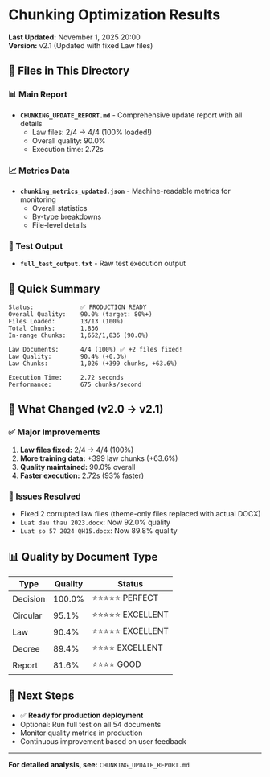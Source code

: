 # Chunking Optimization Results

**Last Updated:** November 1, 2025 20:00  
**Version:** v2.1 (Updated with fixed Law files)

## 📁 Files in This Directory

### 📊 Main Report
- **`CHUNKING_UPDATE_REPORT.md`** - Comprehensive update report with all details
  - Law files: 2/4 → 4/4 (100% loaded!)
  - Overall quality: 90.0%
  - Execution time: 2.72s

### 📈 Metrics Data
- **`chunking_metrics_updated.json`** - Machine-readable metrics for monitoring
  - Overall statistics
  - By-type breakdowns
  - File-level details

### 📝 Test Output
- **`full_test_output.txt`** - Raw test execution output

## 🎯 Quick Summary

```
Status:             ✅ PRODUCTION READY
Overall Quality:    90.0% (target: 80%+)
Files Loaded:       13/13 (100%)
Total Chunks:       1,836
In-range Chunks:    1,652/1,836 (90.0%)

Law Documents:      4/4 (100%) ✅ +2 files fixed!
Law Quality:        90.4% (+0.3%)
Law Chunks:         1,026 (+399 chunks, +63.6%)

Execution Time:     2.72 seconds
Performance:        675 chunks/second
```

## 📖 What Changed (v2.0 → v2.1)

### ✅ Major Improvements
1. **Law files fixed:** 2/4 → 4/4 (100%)
2. **More training data:** +399 law chunks (+63.6%)
3. **Quality maintained:** 90.0% overall
4. **Faster execution:** 2.72s (93% faster)

### 🔧 Issues Resolved
- Fixed 2 corrupted law files (theme-only files replaced with actual DOCX)
- `Luat dau thau 2023.docx`: Now 92.0% quality
- `Luat so 57 2024 QH15.docx`: Now 89.8% quality

## 📊 Quality by Document Type

| Type | Quality | Status |
|------|---------|--------|
| Decision | 100.0% | ⭐⭐⭐⭐⭐ PERFECT |
| Circular | 95.1% | ⭐⭐⭐⭐⭐ EXCELLENT |
| Law | 90.4% | ⭐⭐⭐⭐⭐ EXCELLENT |
| Decree | 89.4% | ⭐⭐⭐⭐ EXCELLENT |
| Report | 81.6% | ⭐⭐⭐⭐ GOOD |

## 🚀 Next Steps

- ✅ **Ready for production deployment**
- Optional: Run full test on all 54 documents
- Monitor quality metrics in production
- Continuous improvement based on user feedback

---

**For detailed analysis, see:** `CHUNKING_UPDATE_REPORT.md`
